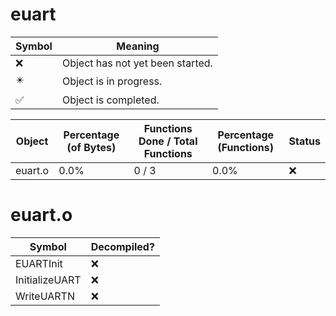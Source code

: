 # euart
| Symbol | Meaning 
| ------------- | ------------- 
| :x: | Object has not yet been started. 
| :eight_pointed_black_star: | Object is in progress. 
| :white_check_mark: | Object is completed. 


| Object | Percentage (of Bytes) | Functions Done / Total Functions | Percentage (Functions) | Status 
| ------------- | ------------- | ------------- | ------------- | ------------- 
| euart.o | 0.0% | 0 / 3 | 0.0% | :x: 


# euart.o
| Symbol | Decompiled? |
| ------------- | ------------- |
| EUARTInit | :x: |
| InitializeUART | :x: |
| WriteUARTN | :x: |


